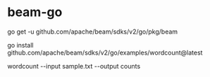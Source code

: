 # beam-go
go get -u github.com/apache/beam/sdks/v2/go/pkg/beam

go install github.com/apache/beam/sdks/v2/go/examples/wordcount@latest

wordcount --input sample.txt --output counts
